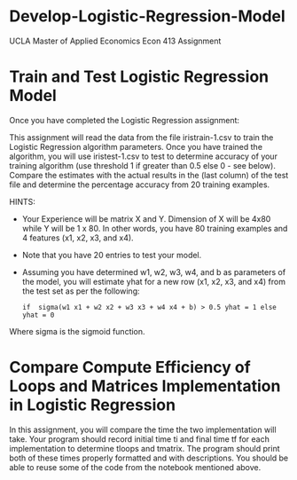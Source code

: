 # Develop-Logistic-Regression-Model
UCLA Master of Applied Economics Econ 413 Assignment
# Train and Test Logistic Regression Model
Once you have completed the Logistic Regression assignment:

This assignment will read the data from the file iristrain-1.csv to train the Logistic Regression algorithm parameters. Once you have trained the algorithm, you will use iristest-1.csv to test to determine accuracy of your training algorithm (use threshold 1 if greater than 0.5 else 0 - see below). Compare the estimates with the actual results in the (last column) of the test file and determine the percentage accuracy from 20 training examples. 

HINTS:

- Your Experience will be matrix X and Y. Dimension of X will be 4x80 while Y will be 1 x 80. In other words, you have 80 training examples and 4 features (x1, x2, x3, and x4).

- Note that you have 20 entries to test your model.

- Assuming you have determined w1, w2, w3, w4, and b as parameters of the model, you will estimate yhat for a new row (x1, x2, x3, and x4) from the test set as per the following:

      if  sigma(w1 x1 + w2 x2 + w3 x3 + w4 x4 + b) > 0.5 yhat = 1 else yhat = 0

Where sigma is the sigmoid function.

# Compare Compute Efficiency of Loops and Matrices Implementation in Logistic Regression
In this assignment, you will compare the time the two implementation will take. Your program should record initial time ti and final time tf for each implementation to determine tloops and tmatrix. The program should print both of these times properly formatted and with descriptions. You should be able to reuse some of the code from the notebook mentioned above.
